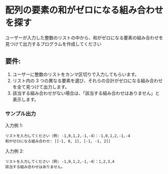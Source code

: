 # 配列の要素の和がゼロになる組み合わせを探す

ユーザーが入力した整数のリストの中から、和がゼロになる要素の組み合わせを見つけて出力するプログラムを作成してください

## 要件:

1. ユーザーに整数のリストをカンマ区切りで入力してもらいます。
1. リスト内の 3 つの異なる要素を選び、それらの合計がゼロになる組み合わせを全て見つけて出力します。
1. 該当する組み合わせがない場合は、「該当する組み合わせはありません」と表示します。

### サンプル出力

入力例 1:

```
リストを入力してください（例: -1,0,1,2,-1,-4）：-1,0,1,2,-1,-4
和がゼロになる組み合わせ: [[-1, 0, 1], [-1, -1, 2]]
```

入力例 2:

```
リストを入力してください（例: -1,0,1,2,-1,-4）：1,2,3,4
該当する組み合わせはありません。
```
